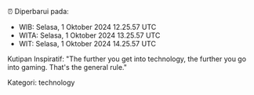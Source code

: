 ⏰ Diperbarui pada:
- WIB: Selasa, 1 Oktober 2024 12.25.57 UTC
- WITA: Selasa, 1 Oktober 2024 13.25.57 UTC
- WIT: Selasa, 1 Oktober 2024 14.25.57 UTC

Kutipan Inspiratif:
"The further you get into technology, the further you go into gaming. That's the general rule."


Kategori: technology

